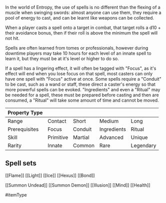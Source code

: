 In the world of Entropy, the use of spells is no different than the flexing of a muscle when swinging swords: almost anyone can use them, they require a pool of energy to cast, and can be learnt like weapons can be collected. 

When a player casts a spell onto a target in combat, that target rolls a d10 + their avoidance bonus, then if their roll is above the minimum the spell will not hit.

Spells are often learned from tomes or professionals, however during downtime players may take 10 hours for each level of an innate spell to learn it, but they must be at it's level or higher to do so.

If a spell has a lingering effect, it will often be tagged with "Focus", as it's effect will end when you lose focus on that spell, most casters can only have one spell with "Focus" active at once. Some spells require a "Conduit" to be cast, such as a wand or staff, these direct a caster's energy so that more powerful spells can be evoked. "Ingredients" and even a "Ritual" may be needed for a spell, these must be prepared before casting and then are consumed, a "Ritual" will take some amount of time and cannot be moved.

| Property Type |           |         |             |           |
| ------------- | --------- | ------- | ----------- | --------- |
| Range         | Contact   | Short   | Medium      | Long      |
| Prerequisites | Focus     | Conduit | Ingredients | Ritual    |
| Skill         | Primitive | Martial | Advanced    | Unique    |
| Rarity        | Innate    | Common  | Rare        | Legendary |

## Spell sets
[[Flame]]
[[Light]]
[[Ice]]
[[Hexus]]
[[Bond]]

[[Summon Undead]]
[[Summon Demon]]
[[Illusion]]
[[Mind]]
[[Health]]

#itemType 